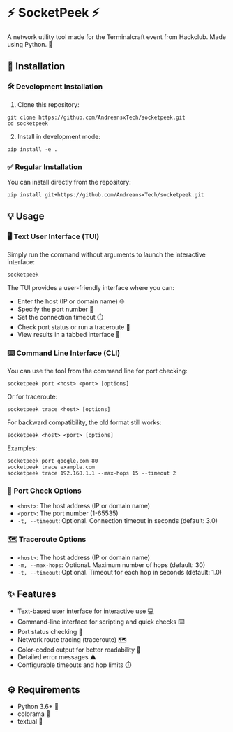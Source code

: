 # ⚡ SocketPeek ⚡

A network utility tool made for the Terminalcraft event from Hackclub. Made using Python. 🐍

## 🚀 Installation

### 🛠️ Development Installation

1.  Clone this repository:
```
git clone https://github.com/AndreansxTech/socketpeek.git
cd socketpeek
```

2.  Install in development mode:
```
pip install -e .
```

### ✅ Regular Installation

You can install directly from the repository:
```
pip install git+https://github.com/AndreansxTech/socketpeek.git
```

## 💡 Usage

### 🖥️ Text User Interface (TUI)

Simply run the command without arguments to launch the interactive interface:
```
socketpeek
```

The TUI provides a user-friendly interface where you can:
-   Enter the host (IP or domain name) 🌐
-   Specify the port number 🚪
-   Set the connection timeout ⏱️
-   Check port status or run a traceroute 🔎
-   View results in a tabbed interface 📑

### ⌨️ Command Line Interface (CLI)

You can use the tool from the command line for port checking:
```
socketpeek port <host> <port> [options]
```

Or for traceroute:
```
socketpeek trace <host> [options]
```

For backward compatibility, the old format still works:
```
socketpeek <host> <port> [options]
```

Examples:
```
socketpeek port google.com 80
socketpeek trace example.com
socketpeek trace 192.168.1.1 --max-hops 15 --timeout 2
```

### 🔌 Port Check Options

-   `<host>`: The host address (IP or domain name)
-   `<port>`: The port number (1-65535)
-   `-t, --timeout`: Optional. Connection timeout in seconds (default: 3.0)

### 🗺️ Traceroute Options

-   `<host>`: The host address (IP or domain name)
-   `-m, --max-hops`: Optional. Maximum number of hops (default: 30)
-   `-t, --timeout`: Optional. Timeout for each hop in seconds (default: 1.0)

## ✨ Features

-   Text-based user interface for interactive use 💻
-   Command-line interface for scripting and quick checks ⌨️
-   Port status checking 🚪
-   Network route tracing (traceroute) 🗺️
-   Color-coded output for better readability 🌈
-   Detailed error messages ⚠️
-   Configurable timeouts and hop limits ⏱️

## ⚙️ Requirements

-   Python 3.6+ 🐍
-   colorama 🎨
-   textual 📰
